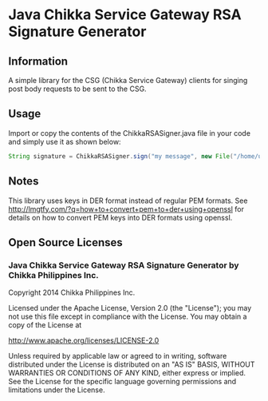 # Java Chikka Service Gateway RSA Signature Generator

## Information

A simple library for the CSG (Chikka Service Gateway) clients for singing post
body requests to be sent to the CSG.

## Usage

Import or copy the contents of the ChikkaRSASigner.java file in your code and
simply use it as shown below:

```java
String signature = ChikkaRSASigner.sign("my message", new File("/home/user/myprivkey.der");
```

## Notes

This library uses keys in DER format instead of regular PEM formats. See
http://lmgtfy.com/?q=how+to+convert+pem+to+der+using+openssl for details on how
to convert PEM keys into DER formats using openssl.

## Open Source Licenses

### Java Chikka Service Gateway RSA Signature Generator by Chikka Philippines Inc.

Copyright 2014 Chikka Philippines Inc.

Licensed under the Apache License, Version 2.0 (the "License");
you may not use this file except in compliance with the License.
You may obtain a copy of the License at

http://www.apache.org/licenses/LICENSE-2.0

Unless required by applicable law or agreed to in writing, software
distributed under the License is distributed on an "AS IS" BASIS,
WITHOUT WARRANTIES OR CONDITIONS OF ANY KIND, either express or implied.
See the License for the specific language governing permissions and
limitations under the License.

